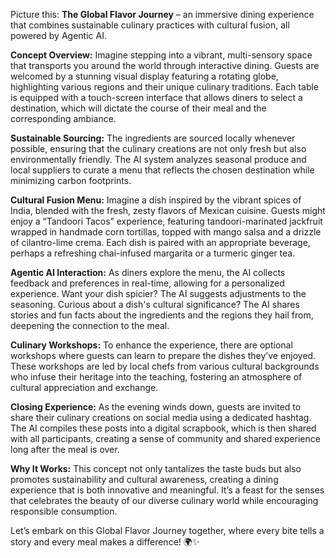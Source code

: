 Picture this: **The Global Flavor Journey** – an immersive dining experience that combines sustainable culinary practices with cultural fusion, all powered by Agentic AI.

**Concept Overview:**
Imagine stepping into a vibrant, multi-sensory space that transports you around the world through interactive dining. Guests are welcomed by a stunning visual display featuring a rotating globe, highlighting various regions and their unique culinary traditions. Each table is equipped with a touch-screen interface that allows diners to select a destination, which will dictate the course of their meal and the corresponding ambiance.

**Sustainable Sourcing:**
The ingredients are sourced locally whenever possible, ensuring that the culinary creations are not only fresh but also environmentally friendly. The AI system analyzes seasonal produce and local suppliers to curate a menu that reflects the chosen destination while minimizing carbon footprints.

**Cultural Fusion Menu:**
Imagine a dish inspired by the vibrant spices of India, blended with the fresh, zesty flavors of Mexican cuisine. Guests might enjoy a “Tandoori Tacos” experience, featuring tandoori-marinated jackfruit wrapped in handmade corn tortillas, topped with mango salsa and a drizzle of cilantro-lime crema. Each dish is paired with an appropriate beverage, perhaps a refreshing chai-infused margarita or a turmeric ginger tea.

**Agentic AI Interaction:**
As diners explore the menu, the AI collects feedback and preferences in real-time, allowing for a personalized experience. Want your dish spicier? The AI suggests adjustments to the seasoning. Curious about a dish's cultural significance? The AI shares stories and fun facts about the ingredients and the regions they hail from, deepening the connection to the meal.

**Culinary Workshops:**
To enhance the experience, there are optional workshops where guests can learn to prepare the dishes they’ve enjoyed. These workshops are led by local chefs from various cultural backgrounds who infuse their heritage into the teaching, fostering an atmosphere of cultural appreciation and exchange.

**Closing Experience:**
As the evening winds down, guests are invited to share their culinary creations on social media using a dedicated hashtag. The AI compiles these posts into a digital scrapbook, which is then shared with all participants, creating a sense of community and shared experience long after the meal is over.

**Why It Works:**
This concept not only tantalizes the taste buds but also promotes sustainability and cultural awareness, creating a dining experience that is both innovative and meaningful. It’s a feast for the senses that celebrates the beauty of our diverse culinary world while encouraging responsible consumption. 

Let’s embark on this Global Flavor Journey together, where every bite tells a story and every meal makes a difference! 🌍✨